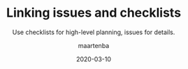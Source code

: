 ---
type: tip
date: 2020-03-10
title: Linking issues and checklists
topics: [work, projects, issues, teams]
author: maartenba
subtitle: Use checklists for high-level planning, issues for details.
thumbnail: ./thumbnail.png
cardThumbnail: ./card.png
shortVideo:
  poster: ./preview.png
  url: https://youtu.be/muNu8IHukes
leadin: |
    **Simplify planning and create issues from a checklist!**
    
    Checklists in Space provide a straightforward list of tracking tasks without much detail. They can be used as a high-level planning tool, or as a daily or weekly to-do list with checkboxes to mark them as completed.
    
    Issues give us a fully functioning issue tracker within the project, and let us specify details about who's assigned, add tags, and keep track of their status. Issues also feature attachments and discussions - a much richer approach to tracking bugs, tasks, features, and so on.
    
    **Do your high-level planning with checklists, then convert items to issues.** Completing a checklist item resolves the issue, and resolving an issue completes the checklist item.
    
    [More about project planning and checklists...](https://www.jetbrains.com/help/space/project-planning-checklists.html)
    
---
